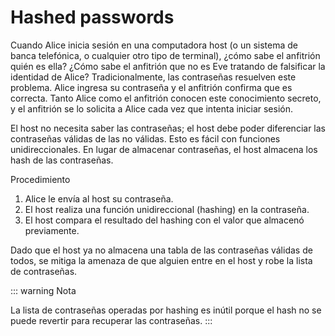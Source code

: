 # Hashed passwords

Cuando Alice inicia sesión en una computadora host (o un sistema de banca telefónica, o cualquier otro tipo de terminal), ¿cómo sabe el anfitrión quién es ella? ¿Cómo sabe el anfitrión que no es Eve tratando de falsificar la identidad de Alice? Tradicionalmente, las contraseñas resuelven este problema. Alice ingresa su contraseña y el anfitrión confirma que es correcta. Tanto Alice como el anfitrión conocen este conocimiento secreto, y el anfitrión se lo solicita a Alice cada vez que intenta iniciar sesión.

El host no necesita saber las contraseñas; el host debe poder diferenciar las contraseñas válidas de las no válidas. Esto es fácil con funciones unidireccionales. En lugar de almacenar contraseñas, el host almacena los hash de las contraseñas.

Procedimiento
1. Alice le envía al host su contraseña.
2. El host realiza una función unidireccional (hashing) en la contraseña.
3. El host compara el resultado del hashing con el valor que almacenó previamente.

Dado que el host ya no almacena una tabla de las contraseñas válidas de todos, se mitiga la amenaza de que alguien entre en el host y robe la lista de contraseñas.

::: warning Nota

La lista de contraseñas operadas por hashing es inútil porque el hash no se puede revertir para recuperar las contraseñas.
:::